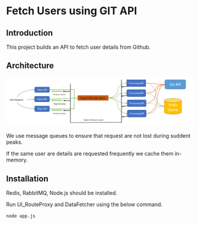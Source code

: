 # Fetch Users using GIT API

## Introduction

This project builds an API to fetch user details from Github.

## Architecture

![](images/GitUserFetchDetailsArchitecture.png)

We use message queues to ensure that request are not lost during suddent peaks.

If the same user are details are requested frequently we cache them in-memory.

## Installation

Redis, RabbitMQ, Node.js should be installed.

Run UI_RouteProxy and DataFetcher using the below command.

```bash
node app.js
```